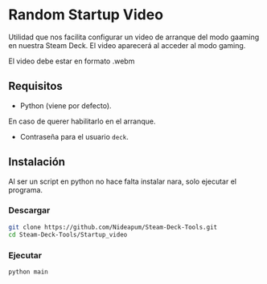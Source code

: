 # Random Startup Video
Utilidad que nos facilita configurar un video de arranque del modo gaaming en nuestra Steam Deck.
El video aparecerá al acceder al modo gaming.

El video debe estar en formato .webm


## Requisitos
- Python (viene por defecto).

En caso de querer habilitarlo en el arranque.
- Contraseña para el usuario `deck`.

## Instalación
Al ser un script en python no hace falta instalar nara, solo ejecutar el programa.

### Descargar
```bash
git clone https://github.com/Nideapum/Steam-Deck-Tools.git
cd Steam-Deck-Tools/Startup_video
```

### Ejecutar
`python main`
